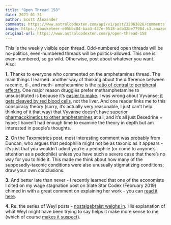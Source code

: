 ```yaml
---
title: "Open Thread 158"
date: 2021-01-31
author: Scott Alexander
comments: https://www.astralcodexten.com/api/v1/post/32063826/comments?&all_comments=true
image: https://bucketeer-e05bbc84-baa3-437e-9518-adb32be77984.s3.amazonaws.com/public/images/13d6def1-9332-40e7-97ad-8bbbe6dbdc61_496x341.png
original-url: https://www.astralcodexten.com/p/open-thread-158
---
```

This is the weekly visible open thread. Odd-numbered open threads will be no-politics, even-numbered threads will be politics-allowed. This one is even-numbered, so go wild. Otherwise, post about whatever you want. Also:

**1.** Thanks to everyone who commented on the amphetamines thread. The main things I learned: another way of thinking about the difference between racemic, d-, and meth- amphetamine is the [ratio of central to peripheral effects](https://astralcodexten.substack.com/p/know-your-amphetamines#comment-1122928). One major reason druggies prefer methamphetamine to unsubstituted is because it’s [easier to make](https://astralcodexten.substack.com/p/know-your-amphetamines#comment-1121820). I was wrong about Vyvanse; [it gets cleaved by red blood cells](https://astralcodexten.substack.com/p/know-your-amphetamines#comment-1120873), not the liver. And one reader links me to this conspiracy theory (sorry, it’s actually very reasonable, I just can’t help thinking of it that way) that Vyvanse [doesn’t have superior pharmacokinetics to other amphetamines](https://www.ncbi.nlm.nih.gov/pmc/articles/PMC5594082/) at all, and it’s all just Dexedrine + hype; I haven’t had enough time to examine the theory in depth but am interested in people’s thoughts. 

**2.** On the Taxometrics post, most interesting comment was probably from Duncan, who argues that pedophilia might not be as taxonic as it appears - it’s just that you wouldn’t admit you’re a pedophile (or come to anyone’s attention as a pedophile) unless you have such a severe case that there’s no way for you to hide it. This made me think about how many of the supposedly-taxonic conditions were also unusually stigmatizing conditions; draw your own conclusions.

**3.** And better late than never - I recently learned that one of the economists I cited on my wage stagnation post on Slate Star Codex (February 2019) chimed in with a great comment on explaining her work - you can [read it here](https://slatestarcodex.com/2019/02/25/wage-stagnation-much-more-than-you-wanted-to-know/#comment-735076).

**4.** Re: the series of Weyl posts - [nostalgebraist weighs in](https://nostalgebraist.tumblr.com/post/641769028753522688/on-weyls-why-i-am-not-a-technocrat). His explanation of what Weyl might have been trying to say helps it make more sense to me (which of course [makes it suspect](https://thingofthings.wordpress.com/2016/08/09/against-steelmanning/)).
